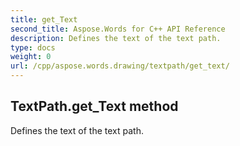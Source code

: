 ```yaml
---
title: get_Text
second_title: Aspose.Words for C++ API Reference
description: Defines the text of the text path. 
type: docs
weight: 0
url: /cpp/aspose.words.drawing/textpath/get_text/
---
```

## TextPath.get_Text method


Defines the text of the text path. 

